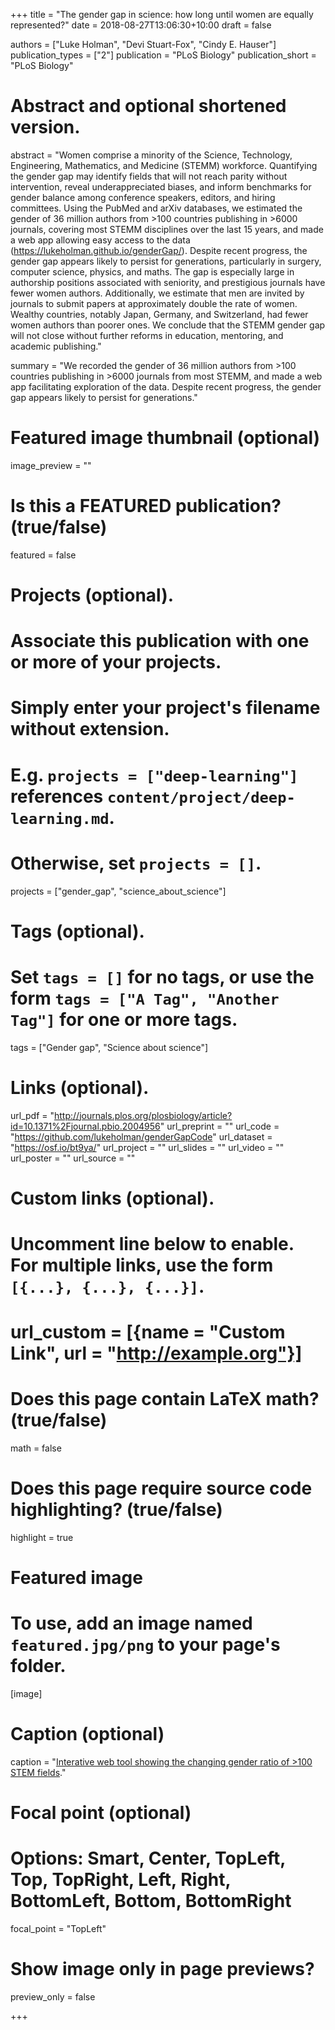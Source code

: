 +++
title = "The gender gap in science: how long until women are equally represented?"
date = 2018-08-27T13:06:30+10:00
draft = false

authors = ["Luke Holman", "Devi Stuart-Fox", "Cindy E. Hauser"]
publication_types = ["2"]
publication = "PLoS Biology"
publication_short = "PLoS Biology"

# Abstract and optional shortened version.
abstract = "Women comprise a minority of the Science, Technology, Engineering, Mathematics, and Medicine (STEMM) workforce. Quantifying the gender gap may identify fields that will not reach parity without intervention, reveal underappreciated biases, and inform benchmarks for gender balance among conference speakers, editors, and hiring committees. Using the PubMed and arXiv databases, we estimated the gender of 36 million authors from >100 countries publishing in >6000 journals, covering most STEMM disciplines over the last 15 years, and made a web app allowing easy access to the data (https://lukeholman.github.io/genderGap/). Despite recent progress, the gender gap appears likely to persist for generations, particularly in surgery, computer science, physics, and maths. The gap is especially large in authorship positions associated with seniority, and prestigious journals have fewer women authors. Additionally, we estimate that men are invited by journals to submit papers at approximately double the rate of women. Wealthy countries, notably Japan, Germany, and Switzerland, had fewer women authors than poorer ones. We conclude that the STEMM gender gap will not close without further reforms in education, mentoring, and academic publishing."

summary = "We recorded the gender of 36 million authors from >100 countries publishing in >6000 journals from most STEMM, and made a web app facilitating exploration of the data. Despite recent progress, the gender gap appears likely to persist for generations."


# Featured image thumbnail (optional)
image_preview = ""

# Is this a FEATURED publication? (true/false)
featured = false

# Projects (optional).
#   Associate this publication with one or more of your projects.
#   Simply enter your project's filename without extension.
#   E.g. `projects = ["deep-learning"]` references `content/project/deep-learning.md`.
#   Otherwise, set `projects = []`.
projects = ["gender_gap", "science_about_science"]

# Tags (optional).
#   Set `tags = []` for no tags, or use the form `tags = ["A Tag", "Another Tag"]` for one or more tags.
tags = ["Gender gap", "Science about science"]

# Links (optional).
url_pdf = "http://journals.plos.org/plosbiology/article?id=10.1371%2Fjournal.pbio.2004956"
url_preprint = ""
url_code = "https://github.com/lukeholman/genderGapCode"
url_dataset = "https://osf.io/bt9ya/"
url_project = ""
url_slides = ""
url_video = ""
url_poster = ""
url_source = ""

# Custom links (optional).
#   Uncomment line below to enable. For multiple links, use the form `[{...}, {...}, {...}]`.
# url_custom = [{name = "Custom Link", url = "http://example.org"}]

# Does this page contain LaTeX math? (true/false)
math = false

# Does this page require source code highlighting? (true/false)
highlight = true

# Featured image
# To use, add an image named `featured.jpg/png` to your page's folder. 
[image]
  # Caption (optional)
  caption = "[Interative web tool showing the changing gender ratio of >100 STEM fields](https://lukeholman.github.io/genderGap/)."

  # Focal point (optional)
  # Options: Smart, Center, TopLeft, Top, TopRight, Left, Right, BottomLeft, Bottom, BottomRight
  focal_point = "TopLeft"
  
  # Show image only in page previews?
  preview_only = false

+++
